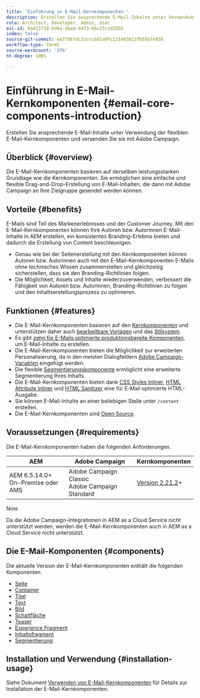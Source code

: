 ```yaml
---
title: 'Einführung in E-Mail-Kernkomponenten '
description: Erstellen Sie ansprechende E-Mail-Inhalte unter Verwendung der flexiblen E-Mail-Kernkomponenten und versenden Sie sie mit Adobe Campaign.
role: Architect, Developer, Admin, User
exl-id: 0a411f28-bd6a-4bad-b473-6bc27c1d1055
index: false
source-git-commit: eb77567dc32cccb81a9fc131493d11fb55b7e93b
workflow-type: tm+mt
source-wordcount: '376'
ht-degree: 100%

---
```



# Einführung in E-Mail-Kernkomponenten  {#email-core-components-introduction}

Erstellen Sie ansprechende E-Mail-Inhalte unter Verwendung der flexiblen E-Mail-Kernkomponenten und versenden Sie sie mit Adobe Campaign.

## Überblick {#overview}

Die E-Mail-Kernkomponenten basieren auf derselben leistungsstarken Grundlage wie die Kernkomponenten. Sie ermöglichen eine einfache und flexible Drag-and-Drop-Erstellung von E-Mail-Inhalten, die dann mit Adobe Campaign an Ihre Zielgruppe gesendet werden können.

## Vorteile {#benefits}

E-Mails sind Teil des Markenerlebnisses und der Customer Journey. Mit den E-Mail-Kernkomponenten können Ihre Autoren bzw. Autorinnen E-Mail-Inhalte in AEM erstellen, ein konsistentes Branding-Erlebnis bieten und dadurch die Erstellung von Content beschleunigen.

* Genau wie bei der Seitenerstellung mit den Kernkomponenten können Autoren bzw. Autorinnen auch mit den E-Mail-Kernkomponenten E-Mails ohne technisches Wissen zusammenstellen und gleichzeitig sicherstellen, dass sie den Branding-Richtlinien folgen.
* Die Möglichkeit, Assets und Inhalte wiederzuverwenden, verbessert die Fähigkeit von Autoren bzw. Autorinnen, Branding-Richtlinien zu folgen und den Inhaltserstellungsprozess zu optimieren.

## Funktionen {#features}

* Die E-Mail-Kernkomponenten basieren auf den [Kernkomponenten](/help/introduction.md) und unterstützen daher auch [bearbeitbare Vorlagen](https://experienceleague.adobe.com/docs/experience-manager-cloud-service/sites/authoring/features/templates.html?lang=de) und das [Stilsystem](https://experienceleague.adobe.com/docs/experience-manager-cloud-service/content/sites/authoring/features/style-system.html?lang=de).
* Es gibt [zehn für E-Mails optimierte produktionsbereite Komponenten](#components), um E-Mail-Inhalte zu erstellen.
* Die E-Mail-Kernkomponenten bieten die Möglichkeit zur erweiterten Personalisierung, da in den meisten Dialogfeldern [Adobe Campaign-Variablen](campaign-variables.md) eingefügt werden.
* Die flexible [Segmentierungskomponente](/help/email/components/segmentation.md) ermöglicht eine erweiterte Segmentierung Ihres Inhalts.
* Die E-Mail-Kernkomponenten bieten dank [CSS Styles Inliner](https://github.com/adobe/aem-core-email-components/wiki/CSS-Styles-Inliner:-Technical-documentation), [HTML Attribute Inliner](https://github.com/adobe/aem-core-email-components/wiki/HTML-Inliner) und [HTML Sanitizer](https://github.com/adobe/aem-core-email-components/wiki/HTML-Sanitizing) eine für E-Mail optimierte HTML-Ausgabe.
* Sie können E-Mail-Inhalte an einer beliebigen Stelle unter `/content` erstellen.
* Die E-Mail-Kernkomponenten sind [Open Source](https://github.com/adobe/aem-core-email-components).

## Voraussetzungen {#requirements}

Die E-Mail-Kernkomponenten haben die folgenden Anforderungen.

| AEM | Adobe Campaign | Kernkomponenten |
|---|---|---|
| AEM 6.5.14.0+<br>On-Premise oder AMS | Adobe Campaign Classic<br>Adobe Campaign Standard | [Version 2.21.2](/help/versions.md)+ |

>[!NOTE]
>
>Da die Adobe Campaign-Integrationen in AEM as a Cloud Service nicht unterstützt werden, werden die E-Mail-Kernkomponenten auch in AEM as a Cloud Service nicht unterstützt.

## Die E-Mail-Komponenten {#components}

Die aktuelle Version der E-Mail-Kernkomponenten enthält die folgenden Komponenten.

* [Seite  ](components/page.md)
* [Container](components/container.md)
* [Titel](components/title.md)
* [Text](components/text.md)
* [Bild](components/image.md)
* [Schaltfläche](components/button.md)
* [Teaser](components/teaser.md)
* [Experience Fragment](components/experience-fragment.md)
* [Inhaltsfragment](components/content-fragment.md)
* [Segmentierung](components/segmentation.md)

## Installation und Verwendung {#installation-usage}

Siehe Dokument [Verwenden von E-Mail-Kernkomponenten](using.md) für Details zur Installation der E-Mail-Kernkomponenten.
